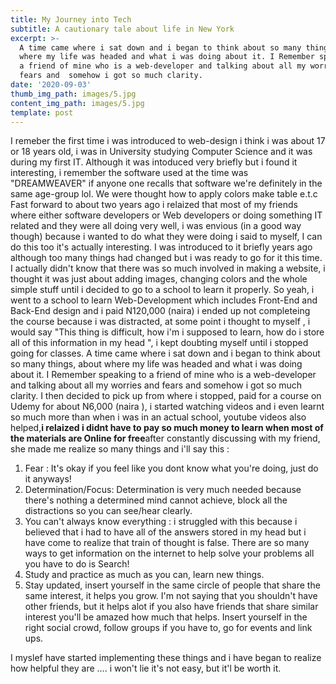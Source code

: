 ```yaml
---
title: My Journey into Tech
subtitle: A cautionary tale about life in New York
excerpt: >-
  A time came where i sat down and i began to think about so many things, about
  where my life was headed and what i was doing about it. I Remember speaking to
  a friend of mine who is a web-developer and talking about all my worries and
  fears and  somehow i got so much clarity.
date: '2020-09-03'
thumb_img_path: images/5.jpg
content_img_path: images/5.jpg
template: post
---
```

I remeber the first time i was introduced to web-design i think i was about 17 or 18 years old, i was in University studying Computer Science  and it was during my first IT. Although it was intoduced very briefly but i found it interesting, i remember the software used at the time was "DREAMWEAVER" if anyone one recalls that software we're definitely in the same age-group lol. We were thought how to apply colors make table e.t.c 
Fast forward to about two years ago i relaized that most of my friends where either software developers or Web developers or doing something IT related and they were all doing very well, i was envious (in a good way though) because i wanted to do what they were doing i said to myself, I can do this too it's actually interesting. I was introduced to it briefly years ago although too many things had changed but i was ready to go for it this time. I actually didn't know that there was so much involved in making a website, i thought it was just about adding images, changing colors and the whole simple stuff until i decided to go to a school to learn it properly. So yeah, i went to a school to learn Web-Development which includes Front-End and Back-End design and i paid N120,000 (naira) i ended up not completeing the course because i was distracted, at some point i thought to myself , i would say "This thing is difficult, how i'm i supposed to learn, how do i store all of this information in my head ", i kept doubting myself until i stopped going for classes.
A time came where i sat down and i began to think about so many things, about where my life was headed and what i was doing about it. I Remember speaking to a friend of mine who is a web-developer and talking about all my worries and fears and  somehow i got so much clarity. I then decided to pick up from where i stopped,  paid for a course on Udemy for about  N6,000 (naira ), i started watching videos and i even  learnt so much more than when i was in an actual school, youtube videos also helped,**i relaized i didnt have to pay so much money to learn when most of the materials are Online for free**after constantly discussing with my friend, she made me realize so many things and i'll say this :
1. Fear : It's okay if you feel like you dont know what you're doing, just do it anyways! 
2. Determination/Focus: Determination is very much needed because there's nothing a determined mind cannot achieve, block all the distractions so you can see/hear clearly.
3. You can't always know everything : i struggled with this because i believed that i had to have all of the answers stored in my head but i have come to realize that train of thought is false. There are so many ways to get information on the internet to help solve your problems all you have to do is Search!
4. Study and practice as much as you can, learn new things.
5.  Stay updated, insert yourself in the same circle of people that share the same interest, it helps you grow. I'm not saying that you shouldn't have other friends, but it helps alot if you also have friends that share similar interest you'll be amazed how much that helps. Insert yourself in the right social crowd, follow groups if you have to, go for events and link ups.

I myslef have started implementing these things and i have began to realize how helpful they are .... i won't lie it's not easy, but it'l be worth it.